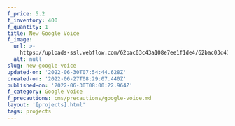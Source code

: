 ```yaml
---
f_price: 5.2
f_inventory: 400
f_quantity: 1
title: New Google Voice
f_image:
  url: >-
    https://uploads-ssl.webflow.com/62bac03c43a108e7ee1f1de4/62bac03c43a1087e3b1f1e01_download1.png
  alt: null
slug: new-google-voice
updated-on: '2022-06-30T07:54:44.628Z'
created-on: '2022-06-27T08:29:07.440Z'
published-on: '2022-06-30T08:00:22.964Z'
f_category: Google Voice
f_precautions: cms/precautions/google-voice.md
layout: '[projects].html'
tags: projects
---
```



